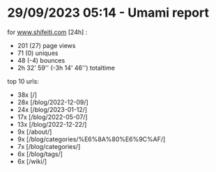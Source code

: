 # 29/09/2023 05:14 - Umami report
for www.shifeiti.com [24h] :

 - 201 (27) page views
 - 71 (0) uniques
 - 48 (-4) bounces
 - 2h 32' 59'' (-3h 14' 46'') totaltime


top 10 urls:
 - 38x [/]
 - 28x [/blog/2022-12-09/]
 - 24x [/blog/2023-01-12/]
 - 17x [/blog/2022-05-07/]
 - 13x [/blog/2022-12-22/]
 - 9x [/about/]
 - 9x [/blog/categories/%E6%8A%80%E6%9C%AF/]
 - 7x [/blog/categories/]
 - 6x [/blog/tags/]
 - 6x [/wiki/]


